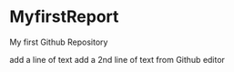 # MyfirstReport
My first Github Repository

add a line of text
add a 2nd line of text from Github editor
